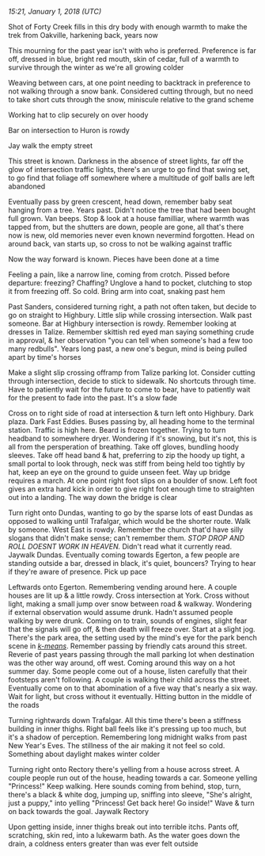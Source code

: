 *15:21, January 1, 2018 (UTC)*

Shot of Forty Creek fills in this dry body with enough warmth to make the trek from Oakville, harkening back, years now

This mourning for the past year isn't with who is preferred. Preference is far off, dressed in blue, bright red mouth, skin of cedar, full of a warmth to survive through the winter as we're all growing colder

Weaving between cars, at one point needing to backtrack in preference to not walking through a snow bank. Considered cutting through, but no need to take short cuts through the snow, miniscule relative to the grand scheme

Working hat to clip securely on over hoody

Bar on intersection to Huron is rowdy

Jay walk the empty street

This street is known. Darkness in the absence of street lights, far off the glow of intersection traffic lights, there's an urge to go find that swing set, to go find that foliage off somewhere where a multitude of golf balls are left abandoned

Eventually pass by green crescent, head down, remember baby seat hanging from a tree. Years past. Didn't notice the tree that had been bought full grown. Van beeps. Stop & look at a house familliar, where warmth was tapped from, but the shutters are down, people are gone, all that's there now is new, old memories never even known nevermind forgotten. Head on around back, van starts up, so cross to not be walking against traffic

Now the way forward is known. Pieces have been done at a time

Feeling a pain, like a narrow line, coming from crotch. Pissed before departure: freezing? Chaffing? Unglove a hand to pocket, clutching to stop it from freezing off. So cold. Bring arm into coat, snaking past hem

Past Sanders, considered turning right, a path not often taken, but decide to go on straight to Highbury. Little slip while crossing intersection. Walk past someone. Bar at Highbury intersection is rowdy. Remember looking at dresses in Talize. Remember skittish red eyed man saying something crude in approval, & her observation "you can tell when someone's had a few too many redbulls". Years long past, a new one's begun, mind is being pulled apart by time's horses

Make a slight slip crossing offramp from Talize parking lot. Consider cutting through intersection, decide to stick to sidewalk. No shortcuts through time. Have to patiently wait for the future to come to bear, have to patiently wait for the present to fade into the past. It's a slow fade

Cross on to right side of road at intersection & turn left onto Highbury. Dark plaza. Dark Fast Eddies. Buses passing by, all heading home to the terminal station. Traffic is high here. Beard is frozen together. Trying to turn headband to somewhere dryer. Wondering if it's snowing, but it's not, this is all from the persperation of breathing. Take off gloves, bundling hoody sleeves. Take off head band & hat, preferring to zip the hoody up tight, a small portal to look through, neck was stiff from being held too tightly by hat, keep an eye on the ground to guide unseen feet. Way up bridge requires a march. At one point right foot slips on a boulder of snow. Left foot gives an extra hard kick in order to give right foot enough time to straighten out into a landing. The way down the bridge is clear

Turn right onto Dundas, wanting to go by the sparse lots of east Dundas as opposed to walking until Trafalgar, which would be the shorter route. Walk by someone. West East is rowdy. Remember the church that'd have silly slogans that didn't make sense; can't remember them. *STOP DROP AND ROLL DOESNT WORK IN HEAVEN.* Didn't read what it currently read. Jaywalk Dundas. Eventually coming towards Egerton, a few people are standing outside a bar, dressed in black, it's quiet, bouncers? Trying to hear if they're aware of presence. Pick up pace

Leftwards onto Egerton. Remembering vending around here. A couple houses are lit up & a little rowdy. Cross intersection at York. Cross without light, making a small jump over snow between road & walkway. Wondering if external observation would assume drunk. Hadn't assumed people walking by were drunk. Coming on to train, sounds of engines, slight fear that the signals will go off, & then death will freeze over. Start at a slight jog. There's the park area, the setting used by the mind's eye for the park bench scene in *[k-means](k-means)*. Remember passing by friendly cats around this street. Reverie of past years passing through the mall parking lot when destination was the other way around, off west. Coming around this way on a hot summer day. Some people come out of a house, listen carefully that their footsteps aren't following. A couple is walking their child across the street. Eventually come on to that abomination of a five way that's nearly a six way. Wait for light, but cross without it eventually. Hitting button in the middle of the roads

Turning rightwards down Trafalgar. All this time there's been a stiffness building in inner thighs. Right ball feels like it's pressing up too much, but it's a shadow of perception. Remembering long midnight walks from past New Year's Eves. The stillness of the air making it not feel so cold. Something about daylight makes winter colder

Turning right onto Rectory there's yelling from a house across street. A couple people run out of the house, heading towards a car. Someone yelling "Princess!" Keep walking. Here sounds coming from behind, stop, turn, there's a black & white dog, jumping up, sniffing into sleeve, "She's alright, just a puppy," into yelling "Princess! Get back here! Go inside!" Wave & turn on back towards the goal. Jaywalk Rectory

Upon getting inside, inner thighs break out into terrible itchs. Pants off, scratching, skin red, into a lukewarm bath. As the water goes down the drain, a coldness enters greater than was ever felt outside

